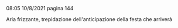 08:05 10/8/2021
pagina 144


Aria frizzante, trepidazione dell'anticipazione della festa che arriverà 


